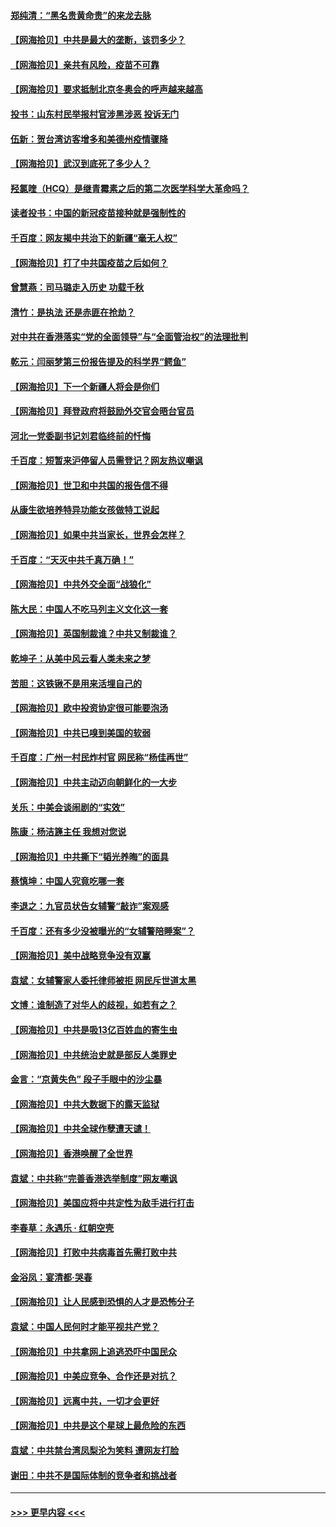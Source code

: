 #### [郑纯清：“黑名贵黄命贵”的来龙去脉](../pages/nsc993/n12875589.md?t=04130701) 
#### [【网海拾贝】中共是最大的垄断，该罚多少？](../pages/nsc993/n12874006.md?t=04130701) 
#### [【网海拾贝】亲共有风险，疫苗不可靠](../pages/nsc993/n12872224.md?t=04130701) 
#### [【网海拾贝】要求抵制北京冬奥会的呼声越来越高](../pages/nsc993/n12868962.md?t=04130701) 
#### [投书：山东村民举报村官涉黑涉恶 投诉无门](../pages/nsc993/n12869726.md?t=04130701) 
#### [伍新：贺台湾访客增多和美德州疫情骤降](../pages/nsc993/n12865651.md?t=04130701) 
#### [【网海拾贝】武汉到底死了多少人？](../pages/nsc993/n12863707.md?t=04130701) 
#### [羟氯喹（HCQ）是继青霉素之后的第二次医学科学大革命吗？](../pages/nsc993/n12638564.md?t=04130701) 
#### [读者投书：中国的新冠疫苗接种就是强制性的](../pages/nsc993/n12859932.md?t=04130701) 
#### [千百度：网友揭中共治下的新疆“毫无人权”](../pages/nsc993/n12858385.md?t=04130701) 
#### [【网海拾贝】打了中共国疫苗之后如何？](../pages/nsc993/n12857866.md?t=04130701) 
#### [曾慧燕：司马璐走入历史 功载千秋](../pages/nsc993/n12856996.md?t=04130701) 
#### [清竹：是执法 还是赤匪在抢劫？](../pages/nsc993/n12856952.md?t=04130701) 
#### [对中共在香港落实“党的全面领导”与“全面管治权”的法理批判](../pages/nsc993/n12856929.md?t=04130701) 
#### [乾元：闫丽梦第三份报告提及的科学界“鳄鱼”](../pages/nsc993/n12855985.md?t=04130701) 
#### [【网海拾贝】下一个新疆人将会是你们](../pages/nsc993/n12855864.md?t=04130701) 
#### [【网海拾贝】拜登政府将鼓励外交官会晤台官员](../pages/nsc993/n12853615.md?t=04130701) 
#### [河北一党委副书记刘君临终前的忏悔](../pages/nsc993/n12849420.md?t=04130701) 
#### [千百度：短暂来沪停留人员需登记？网友热议嘲讽](../pages/nsc993/n12853497.md?t=04130701) 
#### [【网海拾贝】世卫和中共国的报告信不得](../pages/nsc993/n12850902.md?t=04130701) 
#### [从康生欲培养特异功能女孩做特工说起](../pages/nsc993/n12849289.md?t=04130701) 
#### [【网海拾贝】如果中共当家长，世界会怎样？](../pages/nsc993/n12848436.md?t=04130701) 
#### [千百度：“天灭中共千真万确！”](../pages/nsc993/n12845659.md?t=04130701) 
#### [【网海拾贝】中共外交全面“战狼化”](../pages/nsc993/n12845607.md?t=04130701) 
#### [陈大民：中国人不吃马列主义文化这一套](../pages/nsc993/n12842496.md?t=04130701) 
#### [【网海拾贝】英国制裁谁？中共又制裁谁？](../pages/nsc993/n12840909.md?t=04130701) 
#### [乾坤子：从美中风云看人类未来之梦](../pages/nsc993/n12840590.md?t=04130701) 
#### [苦胆：这铁锹不是用来活埋自己的](../pages/nsc993/n12839512.md?t=04130701) 
#### [【网海拾贝】欧中投资协定很可能要泡汤](../pages/nsc993/n12835122.md?t=04130701) 
#### [【网海拾贝】中共已嗅到美国的软弱](../pages/nsc993/n12832411.md?t=04130701) 
#### [千百度：广州一村民炸村官 网民称“杨佳再世”](../pages/nsc993/n12832380.md?t=04130701) 
#### [【网海拾贝】中共主动迈向朝鲜化的一大步](../pages/nsc993/n12829887.md?t=04130701) 
#### [关乐：中美会谈闹剧的“实效”](../pages/nsc993/n12826698.md?t=04130701) 
#### [陈康：杨洁篪主任  我想对您说](../pages/nsc993/n12826609.md?t=04130701) 
#### [【网海拾贝】中共撕下“韬光养晦”的面具](../pages/nsc993/n12826459.md?t=04130701) 
#### [蔡慎坤：中国人究竟吃哪一套](../pages/nsc993/n12826010.md?t=04130701) 
#### [李退之：九官员状告女辅警“敲诈”案观感](../pages/nsc993/n12823984.md?t=04130701) 
#### [千百度：还有多少没被曝光的“女辅警陪睡案”？](../pages/nsc993/n12822136.md?t=04130701) 
#### [【网海拾贝】美中战略竞争没有双赢](../pages/nsc993/n12822105.md?t=04130701) 
#### [袁斌：女辅警家人委托律师被拒 网民斥世道太黑](../pages/nsc993/n12822004.md?t=04130701) 
#### [文博：谁制造了对华人的歧视，如若有之？](../pages/nsc993/n12821635.md?t=04130701) 
#### [【网海拾贝】中共是吸13亿百姓血的寄生虫](../pages/nsc993/n12819191.md?t=04130701) 
#### [【网海拾贝】中共统治史就是部反人类罪史](../pages/nsc993/n12816738.md?t=04130701) 
#### [金言：“京黄失色” 段子手眼中的沙尘暴](../pages/nsc993/n12815700.md?t=04130701) 
#### [【网海拾贝】中共大数据下的露天监狱](../pages/nsc993/n12811075.md?t=04130701) 
#### [【网海拾贝】中共全球作孽遭天谴！](../pages/nsc993/n12810258.md?t=04130701) 
#### [【网海拾贝】香港唤醒了全世界](../pages/nsc993/n12809100.md?t=04130701) 
#### [袁斌：中共称“完善香港选举制度”网友嘲讽](../pages/nsc993/n12808994.md?t=04130701) 
#### [【网海拾贝】美国应将中共定性为敌手进行打击](../pages/nsc993/n12806870.md?t=04130701) 
#### [李春草：永遇乐 · 红朝空壳](../pages/nsc993/n12805365.md?t=04130701) 
#### [【网海拾贝】打败中共病毒首先需打败中共](../pages/nsc993/n12803930.md?t=04130701) 
#### [金浴凤：宴清都‧哭春](../pages/nsc993/n12801601.md?t=04130701) 
#### [【网海拾贝】让人民感到恐惧的人才是恐怖分子](../pages/nsc993/n12799347.md?t=04130701) 
#### [袁斌：中国人民何时才能平视共产党？](../pages/nsc993/n12799306.md?t=04130701) 
#### [【网海拾贝】中共拿网上追逃恐吓中国民众](../pages/nsc993/n12796905.md?t=04130701) 
#### [【网海拾贝】中美应竞争、合作还是对抗？](../pages/nsc993/n12794675.md?t=04130701) 
#### [【网海拾贝】远离中共，一切才会更好](../pages/nsc993/n12793572.md?t=04130701) 
#### [【网海拾贝】中共是这个星球上最危险的东西](../pages/nsc993/n12791400.md?t=04130701) 
#### [袁斌：中共禁台湾凤梨沦为笑料 遭网友打脸](../pages/nsc993/n12791335.md?t=04130701) 
#### [谢田：中共不是国际体制的竞争者和挑战者](../pages/nsc993/n12791212.md?t=04130701) 

----
#### [ >>> 更早内容 <<< ](../indexes/nsc993-earlier.md)
